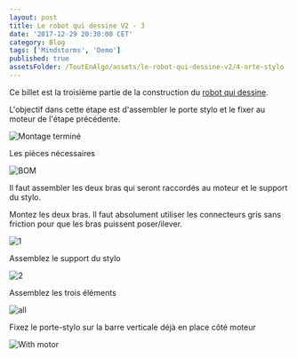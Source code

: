 ```yaml
---
layout: post
title: Le robot qui dessine V2 - 3
date: '2017-12-29 20:30:00 CET'
category: Blog
tags: ['Mindstorms', 'Demo']
published: true
assetsFolder: /ToutEnAlgo/assets/le-robot-qui-dessine-v2/4-orte-stylo
---
```


Ce billet est la troisième partie de la construction du [robot qui dessine]({{site.prefix}}/blog/2017/12/27/le-robot-qui-dessine-v2-1).

L'objectif dans cette étape est d'assembler le porte stylo et le fixer au moteur de l'étape précédente.

![Montage terminé]({{page.assetsFolder}}/4-completed.png)

Les pièces nécessaires
 
![BOM]({{page.assetsFolder}}/BOM-stylo.png)

Il faut assembler les deux bras qui seront raccordés au moteur et le support du stylo. 

Montez les deux bras. Il faut absolument utiliser les connecteurs gris sans friction pour que les bras puissent poser/ilever.

![1]({{page.assetsFolder}}/4-1-steps.png)

Assemblez le support du stylo

![2]({{page.assetsFolder}}/4-2-steps.png)

Assemblez les trois éléments 

![all]({{page.assetsFolder}}/4-all-steps.png)

Fixez le porte-stylo sur la barre verticale déjà en place côté moteur 

![With motor]({{page.assetsFolder}}/4-with-motor.png)

